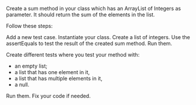 Create a sum method in your class which has an ArrayList of Integers as parameter.
It should return the sum of the elements in the list.

Follow these steps:

Add a new test case.
Instantiate your class.
Create a list of integers.
Use the assertEquals to test the result of the created sum method.
Run them.

Create different tests where you test your method with:

- an empty list;
- a list that has one element in it,
- a list that has multiple elements in it,
- a null.

Run them. Fix your code if needed.
